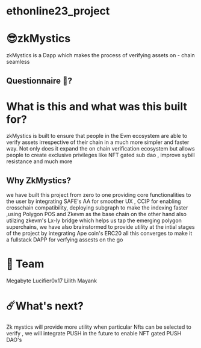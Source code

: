 # ethonline23_project

# 😎zkMystics

zkMystics is a Dapp which makes the process of verifying assets on - chain seamless

## Questionnaire 🤔?

# What is this and what was this built for?

zkMystics is built to ensure that people in the Evm ecosystem are able to verify assets irrespective of their chain in a much more simpler and faster way. Not only does it expand the on chain verification ecosystem but allows people to create exclusive privileges like NFT gated sub dao , improve sybill resistance and much more

## Why ZkMystics?

we have built this project from zero to one providing core functionalities to the user by integrating SAFE's AA for smoother UX , CCIP for enabling crosschain compatibility, deploying subgraph to make the indexing faster ,using Polygon POS and Zkevm as the base chain on the other hand also utilzing zkevm's Lx-ly bridge which helps us tap the emerging polygon superchains, we have also brainstormed to provide utility at the intial stages of the project by integrating  Ape coin's ERC20 all this converges to make it a fullstack DAPP for verfying assests on the go

# 👊 Team

Megabyte
Lucifier0x17
Lilith
Mayank

# ☄️What's next?

Zk mystics will provide more utility when particular Nfts can be selected to verify , we will integrate PUSH in the future to enable NFT gated PUSH DAO's
